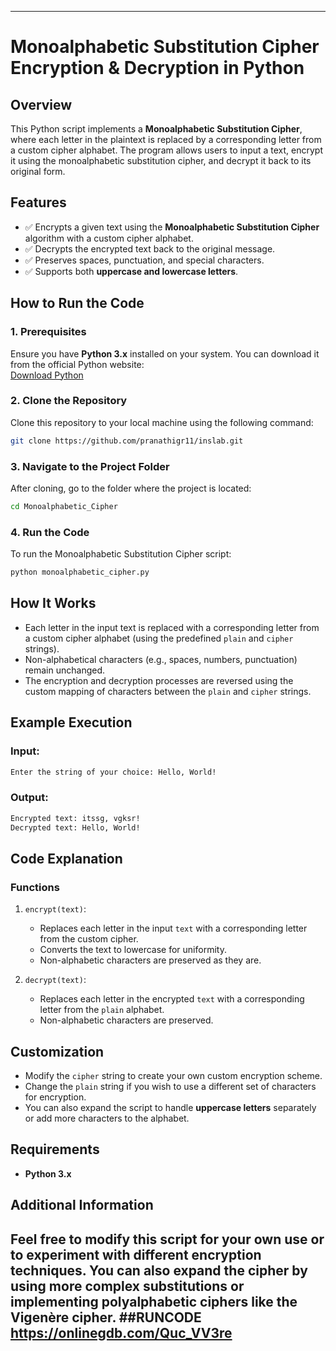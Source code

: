 

---

# **Monoalphabetic Substitution Cipher Encryption & Decryption in Python**

## **Overview**
This Python script implements a **Monoalphabetic Substitution Cipher**, where each letter in the plaintext is replaced by a corresponding letter from a custom cipher alphabet. The program allows users to input a text, encrypt it using the monoalphabetic substitution cipher, and decrypt it back to its original form.

## **Features**
- ✅ Encrypts a given text using the **Monoalphabetic Substitution Cipher** algorithm with a custom cipher alphabet.
- ✅ Decrypts the encrypted text back to the original message.
- ✅ Preserves spaces, punctuation, and special characters.
- ✅ Supports both **uppercase and lowercase letters**.

## **How to Run the Code**

### **1. Prerequisites**
Ensure you have **Python 3.x** installed on your system. You can download it from the official Python website:  
[Download Python](https://www.python.org/downloads/)

### **2. Clone the Repository**
Clone this repository to your local machine using the following command:
```bash
git clone https://github.com/pranathigr11/inslab.git
```


### **3. Navigate to the Project Folder**
After cloning, go to the folder where the project is located:
```bash
cd Monoalphabetic_Cipher
```

### **4. Run the Code**
To run the Monoalphabetic Substitution Cipher script:
```bash
python monoalphabetic_cipher.py
```

## **How It Works**
- Each letter in the input text is replaced with a corresponding letter from a custom cipher alphabet (using the predefined `plain` and `cipher` strings).
- Non-alphabetical characters (e.g., spaces, numbers, punctuation) remain unchanged.
- The encryption and decryption processes are reversed using the custom mapping of characters between the `plain` and `cipher` strings.

## **Example Execution**

### **Input:**
```bash
Enter the string of your choice: Hello, World!
```

### **Output:**
```bash
Encrypted text: itssg, vgksr!
Decrypted text: Hello, World!
```

## **Code Explanation**

### **Functions**
1. `encrypt(text)`:
   - Replaces each letter in the input `text` with a corresponding letter from the custom cipher.
   - Converts the text to lowercase for uniformity.
   - Non-alphabetic characters are preserved as they are.

2. `decrypt(text)`:
   - Replaces each letter in the encrypted `text` with a corresponding letter from the `plain` alphabet.
   - Non-alphabetic characters are preserved.

## **Customization**
- Modify the `cipher` string to create your own custom encryption scheme.
- Change the `plain` string if you wish to use a different set of characters for encryption.
- You can also expand the script to handle **uppercase letters** separately or add more characters to the alphabet.

## **Requirements**
- **Python 3.x**

## **Additional Information**
Feel free to modify this script for your own use or to experiment with different encryption techniques. You can also expand the cipher by using more complex substitutions or implementing **polyalphabetic ciphers** like the **Vigenère cipher**.
##**RUNCODE**
https://onlinegdb.com/Quc_VV3re
---

